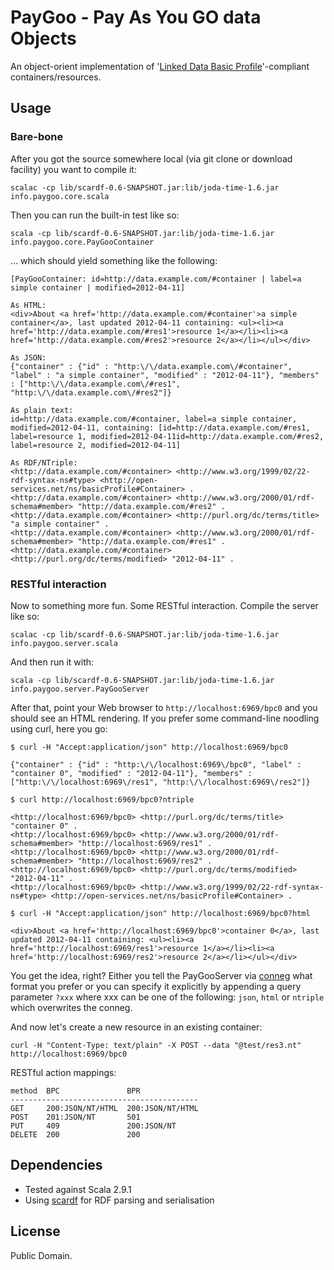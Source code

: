 # PayGoo - Pay As You GO data Objects

An object-orient implementation of '[Linked Data Basic Profile](http://www.w3.org/Submission/2012/SUBM-ldbp-20120326/ "Linked Data Basic Profile 1.0")'-compliant containers/resources.

## Usage

### Bare-bone 

After you got the source somewhere local (via git clone or download facility) you want to compile it:

	scalac -cp lib/scardf-0.6-SNAPSHOT.jar:lib/joda-time-1.6.jar info.paygoo.core.scala

Then you can run the built-in test like so:

	scala -cp lib/scardf-0.6-SNAPSHOT.jar:lib/joda-time-1.6.jar info.paygoo.core.PayGooContainer

... which should yield something like the following:

	[PayGooContainer: id=http://data.example.com/#container | label=a simple container | modified=2012-04-11]

	As HTML:
	<div>About <a href='http://data.example.com/#container'>a simple container</a>, last updated 2012-04-11 containing: <ul><li><a href='http://data.example.com/#res1'>resource 1</a></li><li><a href='http://data.example.com/#res2'>resource 2</a></li></ul></div>

	As JSON:
	{"container" : {"id" : "http:\/\/data.example.com\/#container", "label" : "a simple container", "modified" : "2012-04-11"}, "members" : ["http:\/\/data.example.com\/#res1", "http:\/\/data.example.com\/#res2"]}

	As plain text:
	id=http://data.example.com/#container, label=a simple container, modified=2012-04-11, containing: [id=http://data.example.com/#res1, label=resource 1, modified=2012-04-11id=http://data.example.com/#res2, label=resource 2, modified=2012-04-11]

	As RDF/NTriple:
	<http://data.example.com/#container> <http://www.w3.org/1999/02/22-rdf-syntax-ns#type> <http://open-services.net/ns/basicProfile#Container> .
	<http://data.example.com/#container> <http://www.w3.org/2000/01/rdf-schema#member> "http://data.example.com/#res2" .
	<http://data.example.com/#container> <http://purl.org/dc/terms/title> "a simple container" .
	<http://data.example.com/#container> <http://www.w3.org/2000/01/rdf-schema#member> "http://data.example.com/#res1" .
	<http://data.example.com/#container> <http://purl.org/dc/terms/modified> "2012-04-11" .

### RESTful interaction

Now to something more fun. Some RESTful interaction. Compile the server like so:

	scalac -cp lib/scardf-0.6-SNAPSHOT.jar:lib/joda-time-1.6.jar info.paygoo.server.scala

And then run it with:

	scala -cp lib/scardf-0.6-SNAPSHOT.jar:lib/joda-time-1.6.jar info.paygoo.server.PayGooServer

After that, point your Web browser to `http://localhost:6969/bpc0` and you should see an HTML rendering. If you prefer some command-line noodling using curl, here you go:

	$ curl -H "Accept:application/json" http://localhost:6969/bpc0
	
	{"container" : {"id" : "http:\/\/localhost:6969\/bpc0", "label" : "container 0", "modified" : "2012-04-11"}, "members" : ["http:\/\/localhost:6969\/res1", "http:\/\/localhost:6969\/res2"]}

	$ curl http://localhost:6969/bpc0?ntriple
	
	<http://localhost:6969/bpc0> <http://purl.org/dc/terms/title> "container 0" .
	<http://localhost:6969/bpc0> <http://www.w3.org/2000/01/rdf-schema#member> "http://localhost:6969/res1" .
	<http://localhost:6969/bpc0> <http://www.w3.org/2000/01/rdf-schema#member> "http://localhost:6969/res2" .
	<http://localhost:6969/bpc0> <http://purl.org/dc/terms/modified> "2012-04-11" .
	<http://localhost:6969/bpc0> <http://www.w3.org/1999/02/22-rdf-syntax-ns#type> <http://open-services.net/ns/basicProfile#Container> .

	$ curl -H "Accept:application/json" http://localhost:6969/bpc0?html

	<div>About <a href='http://localhost:6969/bpc0'>container 0</a>, last updated 2012-04-11 containing: <ul><li><a href='http://localhost:6969/res1'>resource 1</a></li><li><a href='http://localhost:6969/res2'>resource 2</a></li></ul></div>
	
You get the idea, right? Either you tell the PayGooServer via [conneg](http://en.wikipedia.org/wiki/Content_negotiation "Content negotiation - Wikipedia, the free encyclopedia") what format you prefer or you can specify it explicitly by appending a query parameter `?xxx` where xxx can be one of the following: `json`, `html` or `ntriple` which overwrites the conneg.


And now let's create a new resource in an existing container:

	curl -H "Content-Type: text/plain" -X POST --data "@test/res3.nt" http://localhost:6969/bpc0
	

RESTful action mappings:

	method  BPC               BPR
	------------------------------------------
	GET     200:JSON/NT/HTML  200:JSON/NT/HTML    
	POST    201:JSON/NT       501
	PUT     409               200:JSON/NT
	DELETE  200               200



## Dependencies

* Tested against Scala 2.9.1
* Using [scardf](http://code.google.com/p/scardf/ "Scala RDF API - Google Project Hosting") for RDF parsing and serialisation

## License

Public Domain.